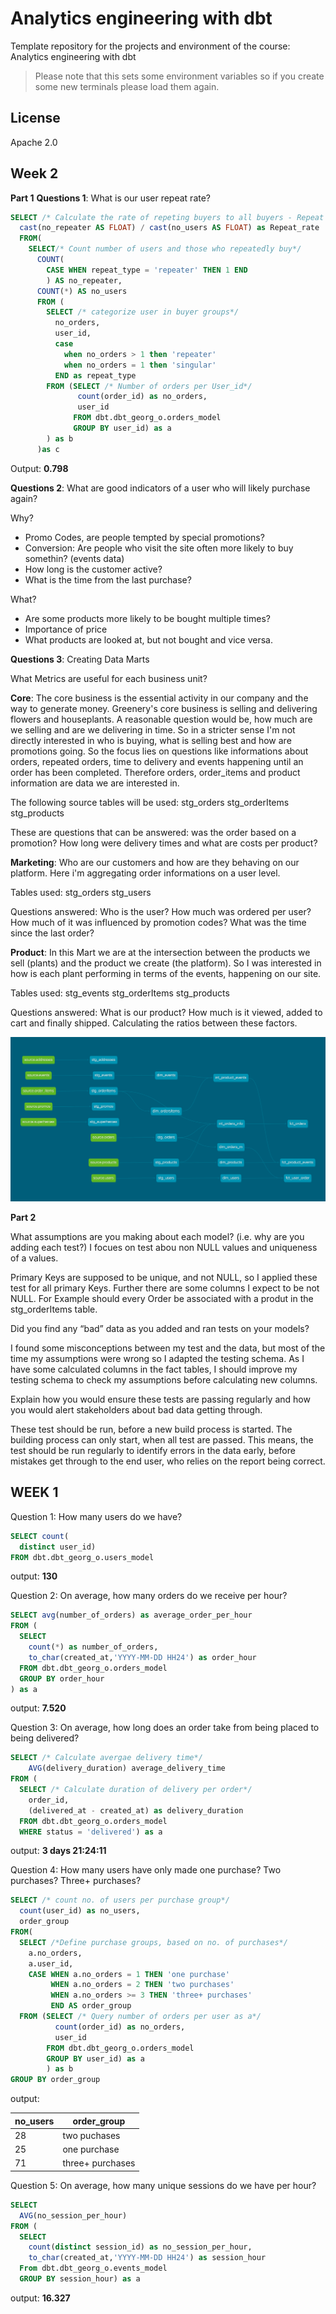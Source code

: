 # Analytics engineering with dbt

Template repository for the projects and environment of the course: Analytics engineering with dbt

> Please note that this sets some environment variables so if you create some new terminals please load them again.

## License

Apache 2.0

## Week 2

**Part 1**
**Questions 1**: What is our user repeat rate?

```sql 
SELECT /* Calculate the rate of repeting buyers to all buyers - Repeat Rate*/
  cast(no_repeater AS FLOAT) / cast(no_users AS FLOAT) as Repeat_rate
  FROM(  
    SELECT/* Count number of users and those who repeatedly buy*/
      COUNT( 
        CASE WHEN repeat_type = 'repeater' THEN 1 END
        ) AS no_repeater, 
      COUNT(*) AS no_users
      FROM (   
        SELECT /* categorize user in buyer groups*/
          no_orders, 
          user_id,
          case
            when no_orders > 1 then 'repeater'
            when no_orders = 1 then 'singular'
          END as repeat_type
        FROM (SELECT /* Number of orders per User_id*/
               count(order_id) as no_orders, 
               user_id
              FROM dbt.dbt_georg_o.orders_model
              GROUP BY user_id) as a 
        ) as b
      )as c
```
Output: **0.798**

**Questions 2**: What are good indicators of a user who will likely purchase again?

Why? 
  - Promo Codes, are people tempted by special promotions?
  - Conversion: Are people who visit the site often more likely to buy somethin? (events data)
  - How long is the customer active? 
  - What is the time from the last purchase?

What? 
  - Are some products more likely to be bought multiple times? 
  - Importance of price
  - What products are looked at, but not bought and vice versa.

**Questions 3**: Creating Data Marts

What Metrics are useful for each business unit? 

**Core**: The core business is the essential activity in our company and the way to generate money. Greenery's core business is selling and delivering flowers and houseplants. A reasonable question would be, how much are we selling and are we delivering in time. So in a stricter sense I'm not directly interested in who is buying, what is selling best and how are promotions going. So the focus lies on questions like informations about orders, repeated orders, time to delivery and events happening until an order has been completed. Therefore orders, order_items and product information are data we are interested in. 

The following source tables will be used: 
stg_orders
stg_orderItems
stg_products

These are questions that can be answered: 
was the order based on a promotion? 
How long were delivery times and what are costs per product?

**Marketing**:
Who are our customers and how are they behaving on our platform. Here i'm aggregating order informations on a user level. 

Tables used: 
stg_orders
stg_users

Questions answered: 
Who is the user? 
How much was ordered per user? 
How much of it was influenced by promotion codes?
What was the time since the last order?

**Product**: In this Mart we are at the intersection between the products we sell (plants) and the product we create (the platform). So I was interested in how is each plant performing in terms of the events, happening on our site. 

Tables used: 
stg_events
stg_orderItems
stg_products 

Questions answered: 
What is our product? 
How much is it viewed, added to cart and finally shipped. 
Calculating the ratios between these factors. 

![](/greenery/models/dbt-dag.png)

**Part 2**

What assumptions are you making about each model? (i.e. why are you adding each test?)
I focues on test abou non NULL values and uniqueness of a values. 

Primary Keys are supposed to be unique, and not NULL, so I applied these test for all primary Keys. Further there are some columns I expect to be not NULL. For Example should every Order be associated with a produt in the stg_orderItems table. 

Did you find any “bad” data as you added and ran tests on your models? 

I found some misconceptions between my test and the data, but most of the time my assumptions were wrong so I adapted the testing schema. As I have some calculated columns in the fact tables, I should improve my testing schema to check my assumptions before calculating new columns. 

Explain how you would ensure these tests are passing regularly and how you would alert stakeholders about bad data getting through.

These test should be run, before a new build process is started. The building process can only start, when all test are passed. This means, the test should be run regularly to identify errors in the data early, before mistakes get through to the end user, who relies on the report being correct. 

## WEEK 1

Question 1: 
How many users do we have?

```sql
SELECT count(
  distinct user_id)
FROM dbt.dbt_georg_o.users_model
```
output: **130**

Question 2: 
On average, how many orders do we receive per hour?

```sql
SELECT avg(number_of_orders) as average_order_per_hour
FROM (
  SELECT 
    count(*) as number_of_orders, 
    to_char(created_at,'YYYY-MM-DD HH24') as order_hour 
  FROM dbt.dbt_georg_o.orders_model
  GROUP BY order_hour
) as a
```
output: **7.520**

Question 3: 
On average, how long does an order take from being placed to being delivered?

```sql 
SELECT /* Calculate avergae delivery time*/
    AVG(delivery_duration) average_delivery_time
FROM ( 
  SELECT /* Calculate duration of delivery per order*/
    order_id, 
    (delivered_at - created_at) as delivery_duration
  FROM dbt.dbt_georg_o.orders_model
  WHERE status = 'delivered') as a
```
output: **3 days 21:24:11**

Question 4: 
How many users have only made one purchase? Two purchases? Three+ purchases?

```sql 
SELECT /* count no. of users per purchase group*/
  count(user_id) as no_users, 
  order_group
FROM(
  SELECT /*Define purchase groups, based on no. of purchases*/
    a.no_orders,
    a.user_id,
    CASE WHEN a.no_orders = 1 THEN 'one purchase'
         WHEN a.no_orders = 2 THEN 'two purchases'
         WHEN a.no_orders >= 3 THEN 'three+ purchases'
         END AS order_group
  FROM (SELECT /* Query number of orders per user as a*/
          count(order_id) as no_orders, 
          user_id
        FROM dbt.dbt_georg_o.orders_model
        GROUP BY user_id) as a
        ) as b
GROUP BY order_group

```
output: 

|no_users|order_group|
|---|---|
|28|two puchases|
|25|one purchase|
|71|three+ purchases|

Question 5: 
On average, how many unique sessions do we have per hour?

```sql 
SELECT 
  AVG(no_session_per_hour)
FROM (
  SELECT 
    count(distinct session_id) as no_session_per_hour,
    to_char(created_at,'YYYY-MM-DD HH24') as session_hour
  From dbt.dbt_georg_o.events_model
  GROUP BY session_hour) as a
```
output: **16.327**

